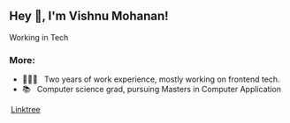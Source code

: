 ## Hey 👋, I'm Vishnu Mohanan!

Working in Tech
<br/>
### More:
- 👨🏻‍💻 &nbsp; Two years of work experience, mostly working on frontend tech.
- 📚 &nbsp; Computer science grad, pursuing Masters in Computer Application

<a href='https://linktr.ee/vishnumohanan'><img align='left' height='18px'/>Linktree</a> <br/>
